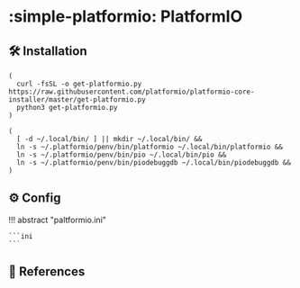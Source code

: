 # :simple-platformio: PlatformIO

## :hammer_and_wrench: Installation

```shell
(
  curl -fsSL -o get-platformio.py https://raw.githubusercontent.com/platformio/platformio-core-installer/master/get-platformio.py
  python3 get-platformio.py
)
```

```shell title="Shell Commands"
(
  [ -d ~/.local/bin/ ] || mkdir ~/.local/bin/ &&
  ln -s ~/.platformio/penv/bin/platformio ~/.local/bin/platformio &&
  ln -s ~/.platformio/penv/bin/pio ~/.local/bin/pio &&
  ln -s ~/.platformio/penv/bin/piodebuggdb ~/.local/bin/piodebuggdb &&
)
```

## :gear: Config

!!! abstract "paltformio.ini"

    ```ini
    ```

## :link: References

